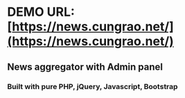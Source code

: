# DEMO URL: [https://news.cungrao.net/](https://news.cungrao.net/)

## News aggregator with Admin panel
### Built with pure PHP, jQuery, Javascript, Bootstrap
